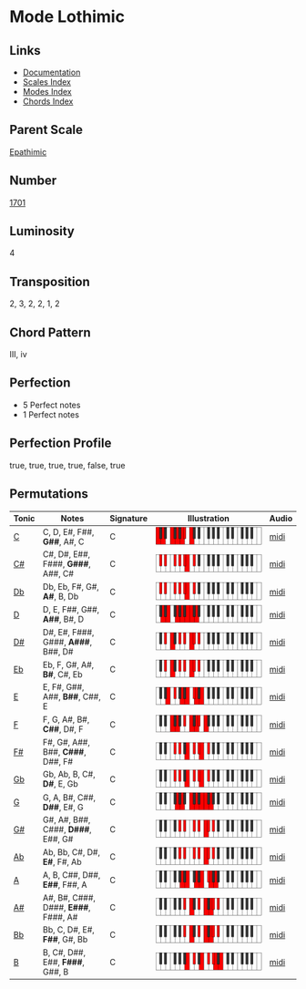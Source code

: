# Mode Lothimic

## Links

- [Documentation](README.md)
- [Scales Index](Scales.md)
- [Modes Index](Modes.md)
- [Chords Index](Chords.md)

## Parent Scale

[Epathimic](ScaleEpathimic.md)

## Number

[1701](https://ianring.com/musictheory/scales/1701)

## Luminosity

4

## Transposition

2, 3, 2, 2, 1, 2

## Chord Pattern

III, iv

## Perfection

- 5 Perfect notes
- 1 Perfect notes

## Perfection Profile

true, true, true, true, false, true

## Permutations

| Tonic | Notes | Signature | Illustration | Audio |
|-------|-------|-----------|--------------|-------|
| [C](ModeCNaturalLothimic.md) | C, D, E#, F##, **G##**, A#, C | C | ![CNaturalLothimic](ModeCNaturalLothimic.png) | [midi](https://github.com/edipermadi/music/blob/main/docs/ModeCNaturalLothimic.mid?raw=true) |
| [C#](ModeCSharpLothimic.md) | C#, D#, E##, F###, **G###**, A##, C# | C | ![CSharpLothimic](ModeCSharpLothimic.png) | [midi](https://github.com/edipermadi/music/blob/main/docs/ModeCSharpLothimic.mid?raw=true) |
| [Db](ModeDFlatLothimic.md) | Db, Eb, F#, G#, **A#**, B, Db | C | ![DFlatLothimic](ModeDFlatLothimic.png) | [midi](https://github.com/edipermadi/music/blob/main/docs/ModeDFlatLothimic.mid?raw=true) |
| [D](ModeDNaturalLothimic.md) | D, E, F##, G##, **A##**, B#, D | C | ![DNaturalLothimic](ModeDNaturalLothimic.png) | [midi](https://github.com/edipermadi/music/blob/main/docs/ModeDNaturalLothimic.mid?raw=true) |
| [D#](ModeDSharpLothimic.md) | D#, E#, F###, G###, **A###**, B##, D# | C | ![DSharpLothimic](ModeDSharpLothimic.png) | [midi](https://github.com/edipermadi/music/blob/main/docs/ModeDSharpLothimic.mid?raw=true) |
| [Eb](ModeEFlatLothimic.md) | Eb, F, G#, A#, **B#**, C#, Eb | C | ![EFlatLothimic](ModeEFlatLothimic.png) | [midi](https://github.com/edipermadi/music/blob/main/docs/ModeEFlatLothimic.mid?raw=true) |
| [E](ModeENaturalLothimic.md) | E, F#, G##, A##, **B##**, C##, E | C | ![ENaturalLothimic](ModeENaturalLothimic.png) | [midi](https://github.com/edipermadi/music/blob/main/docs/ModeENaturalLothimic.mid?raw=true) |
| [F](ModeFNaturalLothimic.md) | F, G, A#, B#, **C##**, D#, F | C | ![FNaturalLothimic](ModeFNaturalLothimic.png) | [midi](https://github.com/edipermadi/music/blob/main/docs/ModeFNaturalLothimic.mid?raw=true) |
| [F#](ModeFSharpLothimic.md) | F#, G#, A##, B##, **C###**, D##, F# | C | ![FSharpLothimic](ModeFSharpLothimic.png) | [midi](https://github.com/edipermadi/music/blob/main/docs/ModeFSharpLothimic.mid?raw=true) |
| [Gb](ModeGFlatLothimic.md) | Gb, Ab, B, C#, **D#**, E, Gb | C | ![GFlatLothimic](ModeGFlatLothimic.png) | [midi](https://github.com/edipermadi/music/blob/main/docs/ModeGFlatLothimic.mid?raw=true) |
| [G](ModeGNaturalLothimic.md) | G, A, B#, C##, **D##**, E#, G | C | ![GNaturalLothimic](ModeGNaturalLothimic.png) | [midi](https://github.com/edipermadi/music/blob/main/docs/ModeGNaturalLothimic.mid?raw=true) |
| [G#](ModeGSharpLothimic.md) | G#, A#, B##, C###, **D###**, E##, G# | C | ![GSharpLothimic](ModeGSharpLothimic.png) | [midi](https://github.com/edipermadi/music/blob/main/docs/ModeGSharpLothimic.mid?raw=true) |
| [Ab](ModeAFlatLothimic.md) | Ab, Bb, C#, D#, **E#**, F#, Ab | C | ![AFlatLothimic](ModeAFlatLothimic.png) | [midi](https://github.com/edipermadi/music/blob/main/docs/ModeAFlatLothimic.mid?raw=true) |
| [A](ModeANaturalLothimic.md) | A, B, C##, D##, **E##**, F##, A | C | ![ANaturalLothimic](ModeANaturalLothimic.png) | [midi](https://github.com/edipermadi/music/blob/main/docs/ModeANaturalLothimic.mid?raw=true) |
| [A#](ModeASharpLothimic.md) | A#, B#, C###, D###, **E###**, F###, A# | C | ![ASharpLothimic](ModeASharpLothimic.png) | [midi](https://github.com/edipermadi/music/blob/main/docs/ModeASharpLothimic.mid?raw=true) |
| [Bb](ModeBFlatLothimic.md) | Bb, C, D#, E#, **F##**, G#, Bb | C | ![BFlatLothimic](ModeBFlatLothimic.png) | [midi](https://github.com/edipermadi/music/blob/main/docs/ModeBFlatLothimic.mid?raw=true) |
| [B](ModeBNaturalLothimic.md) | B, C#, D##, E##, **F###**, G##, B | C | ![BNaturalLothimic](ModeBNaturalLothimic.png) | [midi](https://github.com/edipermadi/music/blob/main/docs/ModeBNaturalLothimic.mid?raw=true) |
